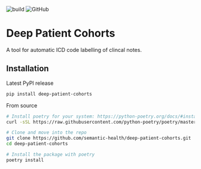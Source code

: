 ![build](https://github.com/semantic-health/deep-patient-cohorts/workflows/build/badge.svg)
![GitHub](https://img.shields.io/github/license/semantic-health/deep-patient-cohorts?color=blue)

# Deep Patient Cohorts

A tool for automatic ICD code labelling of clincal notes.

## Installation

Latest PyPI release

```bash
pip install deep-patient-cohorts
```

From source

```bash
# Install poetry for your system: https://python-poetry.org/docs/#installation
curl -sSL https://raw.githubusercontent.com/python-poetry/poetry/master/get-poetry.py | python

# Clone and move into the repo
git clone https://github.com/semantic-health/deep-patient-cohorts.git
cd deep-patient-cohorts

# Install the package with poetry
poetry install
```
